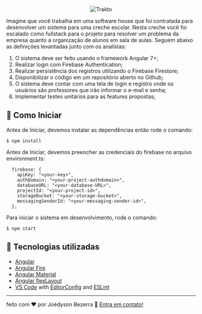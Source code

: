   <p align="center">
<img align="center" alt="Trakto" src="https://www.trakto.io/wp-content/uploads/2019/11/logotipo1.png" />
</p>


Imagine que você trabalha em uma software house que foi contratada para desenvolver um sistema para uma creche escolar.
Nesta creche você foi escalado como fullstack para o projeto para resolver um problema da empresa quanto a organização de alunos em sala de aulas.
Seguem abaixo as definições levantadas junto com os analistas:

1. O sistema deve ser feito usando o framework Angular 7+;
2. Realizar login com Firebase Authentication;
3. Realizar persistência dos registros utilizando o Firebase Firestore;
4. Disponibilizar o código em um repositório aberto no Github;
5. O sistema deve contar com uma tela de login e registro onde os usuários são professores que irão informar o e-mail e senha;
6. Implementar testes unitários para as features propostas;

## 🚀 Como Iniciar

Antes de Iniciar, devemos instalar as dependências então rode o comando:
```
$ npm install
```

Antes de Iniciar, devemos preencher as credenciais do firebase no arquivo environment.ts:

```
  firebase: {
    apiKey: "<your-key>",
    authDomain: "<your-project-authdomain>",
    databaseURL: "<your-database-URL>",
    projectId: "<your-project-id>",
    storageBucket: "<your-storage-bucket>",
    messagingSenderId: "<your-messaging-sender-id>",
  },
  ```
Para iniciar o sistema em desenvolvimento, rode o comando:

```
$ npm start
```


## :wrench: Tecnologias utilizadas

-  [Angular](https://angular.io/)
-  [Angular Fire](https://github.com/angular/angularfire)
-  [Angular Material](https://material.angular.io/)
-  [Angular flexLayout](https://github.com/angular/flex-layout)
-  [VS Code][vc] with [EditorConfig][vceditconfig] and [ESLint][vceslint]

---

feito com ♥ por Joédyson Bezerra :wave: [Entra em contato!](https://www.linkedin.com/in/joedyson-bezerra/)

[vc]: https://code.visualstudio.com/
[vceditconfig]: https://marketplace.visualstudio.com/items?itemName=EditorConfig.EditorConfig
[vceslint]: https://marketplace.visualstudio.com/items?itemName=dbaeumer.vscode-eslint
